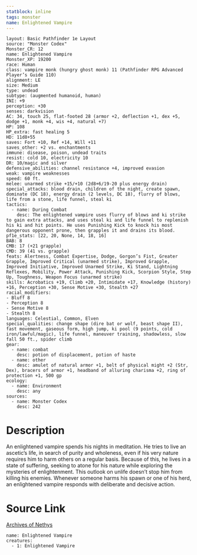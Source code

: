 ```yaml
---
statblock: inline
tags: monster
name: Enlightened Vampire
---
```

```statblock
layout: Basic Pathfinder 1e Layout
source: "Monster Codex"
Monster_CR: 12
name: Enlightened Vampire
Monster_XP: 19200
race: Human
class: vampire monk (hungry ghost monk) 11 (Pathfinder RPG Advanced Player’s Guide 110)
alignment: LE
size: Medium
type: undead
subtype: (augmented humanoid, human)
INI: +9
perception: +30
senses: darkvision
AC: 34, touch 25, flat-footed 28 (armor +2, deflection +1, dex +5, dodge +1, monk +4, wis +4, natural +7)
HP: 108
HP_extra: fast healing 5
HD: 11d8+55
saves: Fort +10, Ref +14, Will +11
saves_other: +2 vs. enchantments
immune: disease, poison, undead traits
resist: cold 10, electricity 10
DR: 10/magic and silver
defensive_abilities: channel resistance +4, improved evasion
weak: vampire weaknesses
speed: 60 ft.
melee: unarmed strike +15/+10 (2d8+6/19-20 plus energy drain)
special_attacks: blood drain, children of the night, create spawn, dominate (DC 18), energy drain (2 levels, DC 18), flurry of blows, life from a stone, life funnel, steal ki
tactics:
  - name: During Combat
    desc: The enlightened vampire uses flurry of blows and ki strike to gain extra attacks, and uses steal ki and life funnel to replenish his ki and hit points. He uses Punishing Kick to knock his most dangerous opponent prone, then grapples it and drains its blood.
pf1e_stats: [22, 20, None, 14, 18, 16]
BAB: 8
CMB: 17 (+21 grapple)
CMD: 39 (41 vs. grapple)
feats: Alertness, Combat Expertise, Dodge, Gorgon’s Fist, Greater Grapple, Improved Critical (unarmed strike), Improved Grapple, Improved Initiative, Improved Unarmed Strike, Ki Stand, Lightning Reflexes, Mobility, Power Attack, Punishing Kick, Scorpion Style, Step Up, Toughness, Weapon Focus (unarmed strike)
skills: Acrobatics +19, Climb +20, Intimidate +17, Knowledge (history) +16, Perception +30, Sense Motive +30, Stealth +27
racial_modifiers:
- Bluff 8
- Perception 8
- Sense Motive 8
- Stealth 8
languages: Celestial, Common, Elven
special_qualities: change shape (dire bat or wolf, beast shape II), fast movement, gaseous form, high jump, ki pool (9 points, cold iron/lawful/magic), life funnel, maneuver training, shadowless, slow fall 50 ft., spider climb
gear:
  - name: combat
    desc: potion of displacement, potion of haste
  - name: other
    desc: amulet of natural armor +1, belt of physical might +2 (Str, Dex), bracers of armor +1, headband of alluring charisma +2, ring of protection +1, 500 gp
ecology:
  - name: Environment
    desc: any
sources:
  - name: Monster Codex
    desc: 242
```
# Description
An enlightened vampire spends his nights in meditation. He tries to live an ascetic’s life, in search of purity and wholeness, even if his very nature requires him to harm others on a regular basis. Because of this, he lives in a state of suffering, seeking to atone for his nature while exploring the mysteries of enlightenment. This outlook on unlife doesn’t stop him from killing his enemies. Whenever someone harms his spawn or one of his herd, an enlightened vampire responds with deliberate and decisive action.
# Source Link
[Archives of Nethys](https://aonprd.com/MonsterDisplay.aspx?ItemName=Enlightened%20Vampire)
```encounter-table
name: Enlightened Vampire
creatures:
  - 1: Enlightened Vampire
```
